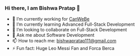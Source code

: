 ### Hi there, I am Bishwa Pratap 👋

- 🔭 I’m currently working for [CanWeBe](https://canwebe.netlify.app)
- 🌱 I’m currently learning Advanced Full-Stack Development
- 👯 I’m looking to collaborate on Full-Stack Development
- 💬 Ask me about Software Development
- 📫 How to reach me: bishwapratap111@gmail.com
- ⚡ Fun fact: Huge Leo Messi Fan and Forca Berca
